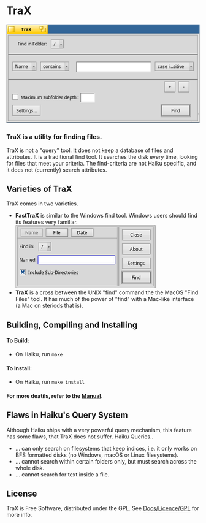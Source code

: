 # TraX
![TraX](/TraX.PNG)
### TraX is a utility for finding files.
TraX is not a "query" tool. It does not keep a database of files and attributes. It is a traditional find tool. It searches the disk every time, looking for files that meet your criteria.
The find-criteria are not Haiku specific, and it does not (currently) search attributes.

## Varieties of TraX
TraX comes in two varieties.
* <b>FastTraX</b> is similar to the Windows find tool. Windows users should find its features very familiar.
![FastTraX](/FastTraX.PNG)
* <b>TraX</b> is a cross between the UNIX "find" command the the MacOS "Find Files" tool. It has much of the power of "find" with a Mac-like interface (a Mac on steriods that is).

## Building, Compiling and Installing
#### To Build:
* On Haiku, run `make`
#### To Install:
* On Haiku, run `make install`

#### For more deatils, refer to the [Manual](http://htmlpreview.github.io/?https://github.com/HaikuArchives/TraX/master/Docs/Manual.html).

## Flaws in Haiku's Query System
Although Haiku ships with a very powerful query mechanism, this feature has some flaws, that TraX does not suffer.
Haiku Queries..
* ... can only search on filesystems that keep indices, i.e. it only works on BFS formatted disks (no Windows, macOS or Linux filesystems).
* ... cannot search within certain folders only, but must search across the whole disk.
* ... cannot search for text inside a file.

## License
TraX is Free Software, distributed under the GPL.
See [Docs/Licence/GPL](Docs/Licence/GPL) for more info.
